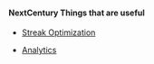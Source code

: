 #### NextCentury Things that are useful

- [Streak Optimization](https://github.com/brandibushman/NextCentury-again/tree/master/Streak)

- [Analytics](https://github.com/brandibushman/NextCentury/blob/master/Analytics.md)
